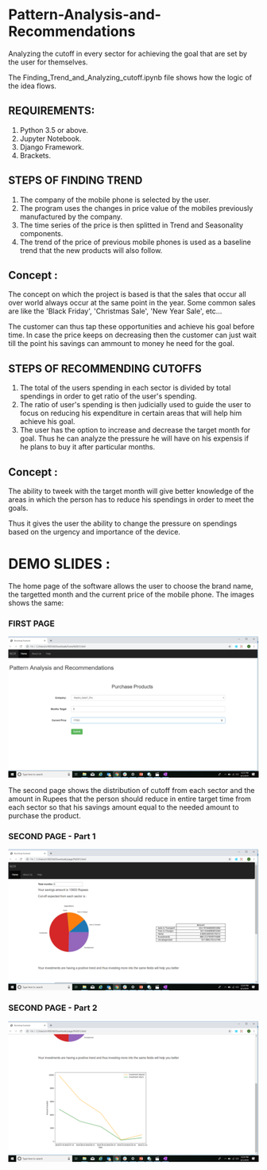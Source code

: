 # Pattern-Analysis-and-Recommendations
Analyzing the cutoff in every sector for achieving the goal that are set by the user for themselves.

The Finding_Trend_and_Analyzing_cutoff.ipynb file shows how the logic of the idea flows.


## REQUIREMENTS:
  1) Python 3.5 or above.
  2) Jupyter Notebook.
  3) Django Framework.
  4) Brackets.


## STEPS OF FINDING TREND
  1) The company of the mobile phone is selected by the user.
  2) The program uses the changes in price value of the mobiles previously manufactured by the company.
  3) The time series of the price is then splitted in Trend and Seasonality components.
  4) The trend of the price of previous mobile phones is used as a baseline trend that the new products will also follow.
 
## Concept :
  The concept on which the project is based is that the sales that occur all over world always occur at the same point in the year. Some common sales are like the 'Black Friday', 'Christmas Sale', 'New Year Sale', etc...
  
  
  The customer can thus tap these opportunities and achieve his goal before time. In case the price keeps on decreasing then the customer can just wait till the point his savings can ammount to money he need for the goal.
  
## STEPS OF RECOMMENDING CUTOFFS
  1) The total of the users spending in each sector is divided by total spendings in order to get ratio of the user's spending.
  2) The ratio of user's spending is then judicially used to guide the user to focus on reducing his expenditure in certain areas that will help him achieve his goal.
  3) The user has the option to increase and decrease the target month for goal. Thus he can analyze the pressure he will have on his expensis if he plans to buy it after particular months.
  
## Concept :
  The ability to tweek with the target month will give better knowledge of the areas in which the person has to reduce his spendings in order to meet the goals.
  
  
  Thus it gives the user the ability to change the pressure on spendings based on the urgency and importance of the device.
  

# DEMO SLIDES :

The home page of the software allows the user to choose the brand name, the targetted month and the current price of the mobile phone.
The images shows the same:

### FIRST PAGE
![page1][page1]


The second page shows the distribution of cutoff from each sector and the amount in Rupees that the person should reduce in entire target time from each sector so that his savings amount equal to the needed amount to purchase the product.


### SECOND PAGE - Part 1
![page2][page2]

### SECOND PAGE - Part 2
![page3][page3]

<!--Images-->
[page1]:misc/images/page1.png "page1"
[page2]:misc/images/page2.png "page2"
[page3]:misc/images/page3.png "page3"
